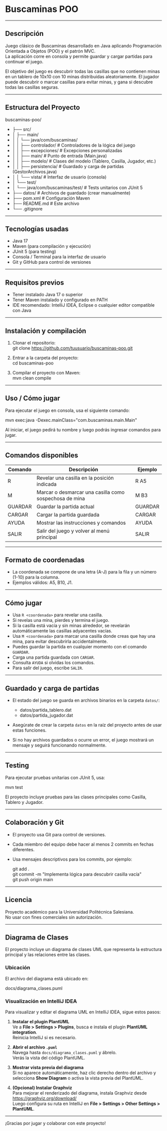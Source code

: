 # Buscaminas POO

---

## Descripción

Juego clásico de Buscaminas desarrollado en Java aplicando Programación Orientada a Objetos (POO) y el patrón MVC.  
La aplicación corre en consola y permite guardar y cargar partidas para continuar el juego.

El objetivo del juego es descubrir todas las casillas que no contienen minas en un tablero de 10x10 con 10 minas distribuidas aleatoriamente. El jugador puede descubrir o marcar casillas para evitar minas, y gana si descubre todas las casillas seguras.

---

## Estructura del Proyecto

buscaminas-poo/
- ├── src/
- │   ├── main/
- │   │   └── java/com/buscaminas/
- │   │       ├── controlador/      # Controladores de la lógica del juego
- │   │       ├── excepciones/      # Excepciones personalizadas
- │   │       ├── main/             # Punto de entrada (Main.java)
- │   │       ├── modelo/           # Clases del modelo (Tablero, Casilla, Jugador, etc.)
- │   │       ├── persistencia/     # Guardado y carga de partidas (GestorArchivos.java)
- │   │       └── vista/            # Interfaz de usuario (consola)
- │   └── test/
- │       └── java/com/buscaminas/test/  # Tests unitarios con JUnit 5
- ├── datos/                        # Archivos de guardado (crear manualmente)
- ├── pom.xml                      # Configuración Maven
- ├── README.md                    # Este archivo
- └── .gitignore

---

## Tecnologías usadas

- Java 17
- Maven (para compilación y ejecución)
- JUnit 5 (para testing)
- Consola / Terminal para la interfaz de usuario
- Git y GitHub para control de versiones

---

## Requisitos previos

- Tener instalado Java 17 o superior
- Tener Maven instalado y configurado en PATH
- IDE recomendado: IntelliJ IDEA, Eclipse o cualquier editor compatible con Java

---

## Instalación y compilación

1. Clonar el repositorio:  
   git clone https://github.com/tuusuario/buscaminas-poo.git

2. Entrar a la carpeta del proyecto:  
   cd buscaminas-poo

3. Compilar el proyecto con Maven:  
   mvn clean compile

---

## Uso / Cómo jugar

Para ejecutar el juego en consola, usa el siguiente comando:

mvn exec:java -Dexec.mainClass="com.buscaminas.main.Main"

Al iniciar, el juego pedirá tu nombre y luego podrás ingresar comandos para jugar.

---

## Comandos disponibles

Comando          | Descripción                                              | Ejemplo  
-----------------|----------------------------------------------------------|---------
R <coordenada>   | Revelar una casilla en la posición indicada              | R A5  
M <coordenada>   | Marcar o desmarcar una casilla como sospechosa de mina   | M B3  
GUARDAR          | Guardar la partida actual                                 | GUARDAR  
CARGAR           | Cargar la partida guardada                                | CARGAR  
AYUDA            | Mostrar las instrucciones y comandos                      | AYUDA  
SALIR            | Salir del juego y volver al menú principal                | SALIR  

---

## Formato de coordenadas

- La coordenada se compone de una letra (A-J) para la fila y un número (1-10) para la columna.
- Ejemplos válidos: A5, B10, J1.

---

## Cómo jugar

- Usa `R <coordenada>` para revelar una casilla.
- Si revelas una mina, pierdes y termina el juego.
- Si la casilla está vacía y sin minas alrededor, se revelarán automáticamente las casillas adyacentes vacías.
- Usa `M <coordenada>` para marcar una casilla donde creas que hay una mina, para evitar descubrirla accidentalmente.
- Puedes guardar la partida en cualquier momento con el comando `GUARDAR`.
- Carga una partida guardada con `CARGAR`.
- Consulta `AYUDA` si olvidas los comandos.
- Para salir del juego, escribe `SALIR`.

---

## Guardado y carga de partidas

- El estado del juego se guarda en archivos binarios en la carpeta `datos/`:

    - datos/partida_tablero.dat
    - datos/partida_jugador.dat

- Asegúrate de crear la carpeta `datos` en la raíz del proyecto antes de usar estas funciones.
- Si no hay archivos guardados o ocurre un error, el juego mostrará un mensaje y seguirá funcionando normalmente.

---

## Testing

Para ejecutar pruebas unitarias con JUnit 5, usa:

mvn test

El proyecto incluye pruebas para las clases principales como Casilla, Tablero y Jugador.

---

## Colaboración y Git

- El proyecto usa Git para control de versiones.
- Cada miembro del equipo debe hacer al menos 2 commits en fechas diferentes.
- Usa mensajes descriptivos para los commits, por ejemplo:

  git add .  
  git commit -m "Implementa lógica para descubrir casilla vacía"  
  git push origin main

---

## Licencia

Proyecto académico para la Universidad Politécnica Salesiana.  
No usar con fines comerciales sin autorización.

---

## Diagrama de Clases

El proyecto incluye un diagrama de clases UML que representa la estructura principal y las relaciones entre las clases.

### Ubicación

El archivo del diagrama está ubicado en:

docs/diagrama_clases.puml

### Visualización en IntelliJ IDEA

Para visualizar y editar el diagrama UML en IntelliJ IDEA, sigue estos pasos:

1. **Instalar el plugin PlantUML**  
   Ve a **File > Settings > Plugins**, busca e instala el plugin **PlantUML integration**.  
   Reinicia IntelliJ si es necesario.

2. **Abrir el archivo `.puml`**  
   Navega hasta `docs/diagrama_clases.puml` y ábrelo.  
   Verás la vista del código PlantUML.

3. **Mostrar vista previa del diagrama**  
   Si no aparece automáticamente, haz clic derecho dentro del archivo y selecciona **Show Diagram** o activa la vista previa del PlantUML.

4. **(Opcional) Instalar Graphviz**  
   Para mejorar el renderizado del diagrama, instala Graphviz desde https://graphviz.org/download/  
   Luego configura su ruta en IntelliJ en **File > Settings > Other Settings > PlantUML**.

---

¡Gracias por jugar y colaborar con este proyecto!

